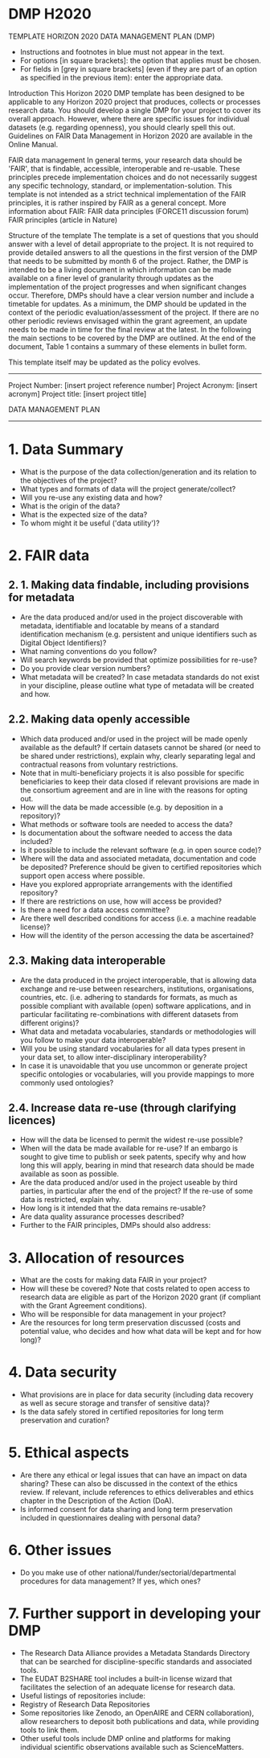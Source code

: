 DMP H2020
===

TEMPLATE HORIZON 2020 DATA MANAGEMENT PLAN (DMP)
- Instructions and footnotes in blue must not appear in the text. 
- For options [in square brackets]: the option that applies must be chosen. 
- For fields in [grey in square brackets] (even if they are part of an option as specified in the previous item): enter the appropriate data. 

Introduction
This Horizon 2020 DMP template has been designed to be applicable to any Horizon 2020 project that produces, collects or processes research data. You should develop a single DMP for your project to cover its overall approach. However, where there are specific issues for individual datasets (e.g. regarding openness), you should clearly spell this out. 
Guidelines on FAIR Data Management in Horizon 2020 are available in the Online Manual.

FAIR data management
In general terms, your research data should be 'FAIR', that is findable, accessible, interoperable and re-usable. These principles precede implementation choices and do not necessarily suggest any specific technology, standard, or implementation-solution.
This template is not intended as a strict technical implementation of the FAIR principles, it is rather inspired by FAIR as a general concept. 
More information about FAIR:
FAIR data principles (FORCE11 discussion forum)
FAIR principles (article in Nature)

Structure of the template
The template is a set of questions that you should answer with a level of detail appropriate to the project.
It is not required to provide detailed answers to all the questions in the first version of the DMP that needs to be submitted by month 6 of the project. Rather, the DMP is intended to be a living document in which information can be made available on a finer level of granularity through updates as the implementation of the project progresses and when significant changes occur. Therefore, DMPs should have a clear version number and include a timetable for updates. As a minimum, the DMP should be updated in the context of the periodic evaluation/assessment of the project. If there are no other periodic reviews envisaged within the grant agreement, an update needs to be made in time for the final review at the latest.
In the following the main sections to be covered by the DMP are outlined. At the end of the document, Table 1 contains a summary of these elements in bullet form.

This template itself may be updated as the policy evolves.

***

Project  Number: [insert project reference number]
Project Acronym: [insert acronym]
Project title: [insert project title]

DATA MANAGEMENT PLAN

***

# 1. Data Summary

* What is the purpose of the data collection/generation and its relation to the objectives of the project?
* What types and formats of data will the project generate/collect?
* Will you re-use any existing data and how?
* What is the origin of the data?
* What is the expected size of the data?
* To whom might it be useful ('data utility')?

# 2. FAIR data

## 2. 1. Making data findable, including provisions for metadata

* Are the data produced and/or used in the project discoverable with metadata, identifiable and locatable by means of a standard identification mechanism (e.g. persistent and unique identifiers such as Digital Object Identifiers)?
* What naming conventions do you follow?
* Will search keywords be provided that optimize possibilities for re-use?
* Do you provide clear version numbers?
* What metadata will be created? In case metadata standards do not exist in your discipline, please outline what type of metadata will be created and how.

## 2.2. Making data openly accessible

* Which data produced and/or used in the project will be made openly available as the default? If certain datasets cannot be shared (or need to be shared under restrictions), explain why, clearly separating legal and contractual reasons from voluntary restrictions.
* Note that in multi-beneficiary projects it is also possible for specific beneficiaries to keep their data closed if relevant provisions are made in the consortium agreement and are in line with the reasons for opting out.
* How will the data be made accessible (e.g. by deposition in a repository)?
* What methods or software tools are needed to access the data?
* Is documentation about the software needed to access the data included?
* Is it possible to include the relevant software (e.g. in open source code)?
* Where will the data and associated metadata, documentation and code be deposited? Preference should be given to certified repositories which support open access where possible.
* Have you explored appropriate arrangements with the identified repository?
* If there are restrictions on use, how will access be provided?
* Is there a need for a data access committee?
* Are there well described conditions for access (i.e. a machine readable license)?
* How will the identity of the person accessing the data be ascertained?

## 2.3. Making data interoperable

* Are the data produced in the project interoperable, that is allowing data exchange and re-use between researchers, institutions, organisations, countries, etc. (i.e. adhering to standards for formats, as much as possible compliant with available (open) software applications, and in particular facilitating re-combinations with different datasets from different origins)?
* What data and metadata vocabularies, standards or methodologies will you follow to make your data interoperable?
* Will you be using standard vocabularies for all data types present in your data set, to allow inter-disciplinary interoperability?
* In case it is unavoidable that you use uncommon or generate project specific ontologies or vocabularies, will you provide mappings to more commonly used ontologies?

## 2.4. Increase data re-use (through clarifying licences)

* How will the data be licensed to permit the widest re-use possible?
* When will the data be made available for re-use? If an embargo is sought to give time to publish or seek patents, specify why and how long this will apply, bearing in mind that research data should be made available as soon as possible.
* Are the data produced and/or used in the project useable by third parties, in particular after the end of the project? If the re-use of some data is restricted, explain why.
* How long is it intended that the data remains re-usable?
* Are data quality assurance processes described?
* Further to the FAIR principles, DMPs should also address:

# 3. Allocation of resources

* What are the costs for making data FAIR in your project?
* How will these be covered? Note that costs related to open access to research data are eligible as part of the Horizon 2020 grant (if compliant with the Grant Agreement conditions).
* Who will be responsible for data management in your project?
* Are the resources for long term preservation discussed (costs and potential value, who decides and how what data will be kept and for how long)?

# 4. Data security

* What provisions are in place for data security (including data recovery as well as secure storage and transfer of sensitive data)?
* Is the data safely stored in certified repositories for long term preservation and curation?

# 5. Ethical aspects

* Are there any ethical or legal issues that can have an impact on data sharing? These can also be discussed in the context of the ethics review. If relevant, include references to ethics deliverables and ethics chapter in the Description of the Action (DoA).
* Is informed consent for data sharing and long term preservation included in questionnaires dealing with personal data?

# 6. Other issues
* Do you make use of other national/funder/sectorial/departmental procedures for data management? If yes, which ones?

# 7. Further support in developing your DMP

* The Research Data Alliance provides a Metadata Standards Directory that can be searched for discipline-specific standards and associated tools.
* The EUDAT B2SHARE tool includes a built-in license wizard that facilitates the selection of an adequate license for research data.
* Useful listings of repositories include:
* Registry of Research Data Repositories
* Some repositories like Zenodo, an OpenAIRE and CERN collaboration), allow researchers to deposit both publications and data, while providing tools to link them.
* Other useful tools include DMP online and platforms for making individual scientific observations available such as ScienceMatters.

